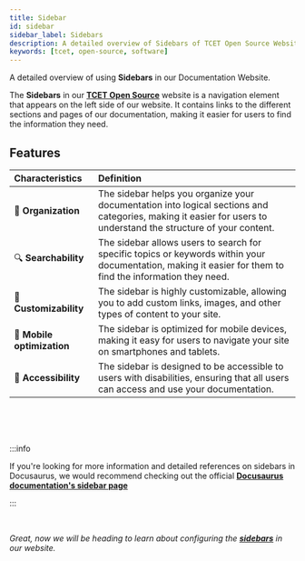 ```yaml
---
title: Sidebar
id: sidebar
sidebar_label: Sidebars
description: A detailed overview of Sidebars of TCET Open Source Website
keywords: [tcet, open-source, software]
---
```


A detailed overview of using **Sidebars** in our Documentation Website.

The **Sidebars** in our [**TCET Open Source**](https://opensource.tcetmumbai.in/) website is a navigation element that appears on the left side of our website. It contains links to the different sections and pages of our documentation, making it easier for users to find the information they need.

## Features


| Characteristics | Definition |
| :--- | :--- |
| 📂 **Organization** | The sidebar helps you organize your documentation into logical sections and categories, making it easier for users to understand the structure of your content. |
| 🔍 **Searchability** | The sidebar allows users to search for specific topics or keywords within your documentation, making it easier for them to find the information they need. |
| 🛃 **Customizability** | The sidebar is highly customizable, allowing you to add custom links, images, and other types of content to your site. |
| 📲 **Mobile optimization** | The sidebar is optimized for mobile devices, making it easy for users to navigate your site on smartphones and tablets. |
| 🦾 **Accessibility** | The sidebar is designed to be accessible to users with disabilities, ensuring that all users can access and use your documentation. |

<br /><br /><br />

:::info

If you're looking for more information and detailed references on sidebars in Docusaurus, we would recommend checking out the official [**Docusaurus documentation's sidebar page**](https://docusaurus.io/docs/sidebar)

:::

<br />

_Great, now we will be heading to learn about configuring the [**sidebars**](../sidebar/sidebar.md) in our website._